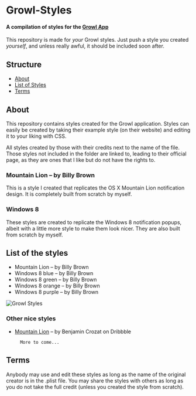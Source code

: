 # Growl-Styles

#### A compilation of styles for the [Growl App](http://growl.info)

This repository is made for _your_ Growl styles. Just push a style you
created _yourself_, and unless really awful, it should be included soon after.

## Structure

* [About](#about)
* [List of Styles](#list)
* [Terms](#terms)

<a name="about"></a>
## About

This repository contains styles created for the Growl application. Styles can
easily be created by taking their example style (on their website) and editing
it to your liking with CSS.

All styles created by those with their credits next to the name of the file.
Those styles not included in the folder are linked to, leading to their official
page, as they are ones that I like but do not have the rights to.

### Mountain Lion – by Billy Brown

This is a style I created that replicates the OS X Mountain Lion notification
design. It is completely built from scratch by myself.

### Windows 8

These styles are created to replicate the Windows 8 notification popups, albeit
with a little more style to make them look nicer. They are also built from
scratch by myself.

<a name="list"></a>
## List of the styles

* Mountain Lion – by Billy Brown
* Windows 8 blue – by Billy Brown
* Windows 8 green – by Billy Brown
* Windows 8 orange – by Billy Brown
* Windows 8 purple – by Billy Brown

![Growl Styles](http://i1124.photobucket.com/albums/l565/Druid_of_Luhn/screenshot2012-06-21at191027.png "Growl Styles")

### Other nice styles

* [Mountain Lion](http://dribbble.com/shots/475237-Mountain-Lion-DP-2-Growl-Theme) – by Benjamin Crozat on Dribbble

		More to come...

<a name="terms"></a>
## Terms

Anybody may use and edit these styles as long as the name of the original
creator is in the .plist file. You may share the styles with others as
long as you do not take the full credit (unless you created the style from
scratch).